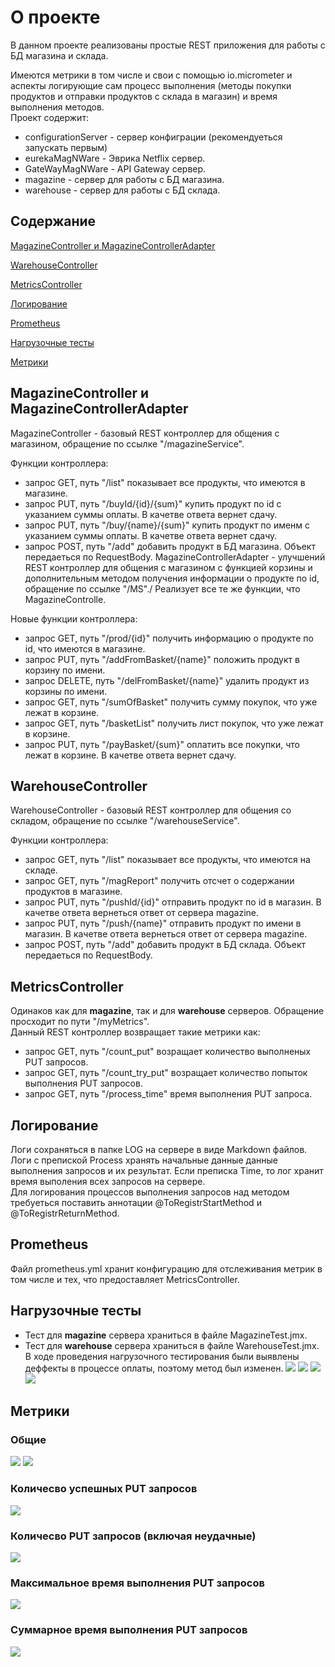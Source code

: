 # О проекте
В данном проекте реализованы простые REST приложения для работы с БД магазина и склада.

Имеются метрики в том числе и свои с помощью io.micrometer и аспекты логирующие сам процесс выполнения (методы покупки продуктов и отправки продуктов с склада в магазин) и время выполнения методов.\
Проект содержит:
* configurationServer - сервер конфиграции (рекомендуеться запускать первым)
* eurekaMagNWare - Эврика Netflix сервер.
* GateWayMagNWare - API Gateway сервер.
* magazine - сервер для работы с БД магазина.
* warehouse - сервер для работы с БД склада.
## Содержание  
[MagazineController и MagazineControllerAdapter](#Magazine) 

[WarehouseController](#Warehouse)

[MetricsController](#MetricsController)  

[Логирование](#Logging)  

[Prometheus](#Prometheus)

[Нагрузочные тесты](#JMeter)  

[Метрики](#Metrics)  

<a name="Magazine"><h2>MagazineController и MagazineControllerAdapter</h2></a>
MagazineController - базовый REST контроллер для общения с магазином, обращение по ссылке "/magazineService".

Функции контроллера: 
* запрос GET, путь "/list" показывает все продукты, что имеются в магазине.
* запрос PUT, путь "/buyId/{id}/{sum}" купить продукт по id с указанием суммы оплаты. В качетве ответа вернет сдачу.
* запрос PUT, путь "/buy/{name}/{sum}" купить продукт по именм с указанием суммы оплаты. В качетве ответа вернет сдачу.
* запрос POST, путь "/add" добавить продукт в БД магазина. Объект передаеться по RequestBody.
MagazineControllerAdapter - улучшений REST контроллер для общения с магазином с функцией корзины и дополнительным методом получения информации о продукте по id, обращение по ссылке "/MS"./
Реализует все те же функции, что MagazineControlle.

Новые функции контроллера: 
* запрос GET, путь "/prod/{id}" получить информацию о продукте по id, что имеются в магазине.
* запрос PUT, путь "/addFromBasket/{name}" положить продукт в корзину по имени.
* запрос DELETE, путь "/delFromBasket/{name}" удалить продукт из корзины по имени.
* запрос GET, путь "/sumOfBasket" получить сумму покупок, что уже лежат в корзине.
* запрос GET, путь "/basketList" получить лист покупок, что уже лежат в корзине.
* запрос PUT, путь "/payBasket/{sum}" оплатить все покупки, что лежат в корзине. В качетве ответа вернет сдачу.
  
<a name="Warehouse"><h2>WarehouseController</h2></a>
WarehouseController - базовый REST контроллер для общения со складом, обращение по ссылке "/warehouseService".

Функции контроллера: 
* запрос GET, путь "/list" показывает все продукты, что имеются на складе.
* запрос GET, путь "/magReport" получить отсчет о содержании продуктов в магазине.
* запрос PUT, путь "/pushId/{id}" отправить продукт по id в магазин. В качетве ответа вернеться ответ от сервера magazine.
* запрос PUT, путь "/push/{name}" отправить продукт по имени в магазин. В качетве ответа вернеться ответ от сервера magazine.
* запрос POST, путь "/add" добавить продукт в БД склада. Объект передаеться по RequestBody.
  
<a name="MetricsController"><h2>MetricsController</h2></a>
Одинаков как для __magazine__, так и для __warehouse__ серверов. Обращение просходит по пути "/myMetrics".\
Данный REST контроллер возвращает такие метрики как:
* запрос GET, путь "/count_put" возращает количество выполненых PUT запросов.
* запрос GET, путь "/count_try_put" возращает количество попыток выполнения PUT запросов.
* запрос GET, путь "/process_time" время выполнения PUT запроса.
  
<a name="Logging"><h2>Логирование</h2></a>
Логи сохраняться в папке LOG на сервере в виде Markdown файлов. Логи с препиской Process хранять начальные данные данные выполнения запросов и их результат. Если преписка Time, то лог хранит время выполения всех запросов на сервере.\
Для логирования процессов выполнения запросов над методом требуеться поставить аннотации @ToRegistrStartMethod и @ToRegistrReturnMethod.

<a name="Prometheus"><h2>Prometheus</h2></a>
Файл prometheus.yml хранит конфигурацию для отслеживания метрик в том числе и тех, что предоставляет MetricsController.

<a name="JMeter"><h2>Нагрузочные тесты</h2></a>
* Тест для __magazine__ сервера храниться в файле MagazineTest.jmx.
* Тест для __warehouse__ сервера храниться в файле WarehouseTest.jmx.
В ходе проведения нагрузочного тестирования были выявлены деффекты в процессе оплаты, поэтому метод был изменен. 
![](Screenshot_2.png)
![](Screenshot_1.png)
![](Screenshot_3.png)
![](Screenshot_4.png)
  
<a name="Metrics"><h2>Метрики</h2></a>
### Общие
![](MetricsScreenshoots/Basic1.png)
![](MetricsScreenshoots/Basic2.png)
### Количесво успешных PUT запросов
![](MetricsScreenshoots/put.png)
### Количесво PUT запросов (включая неудачные)
![](MetricsScreenshoots/put_try.png)
### Максимальное время выполнения PUT запросов
![](MetricsScreenshoots/time_max.png)
### Суммарное время выполнения PUT запросов
![](MetricsScreenshoots/time_sum.png)


